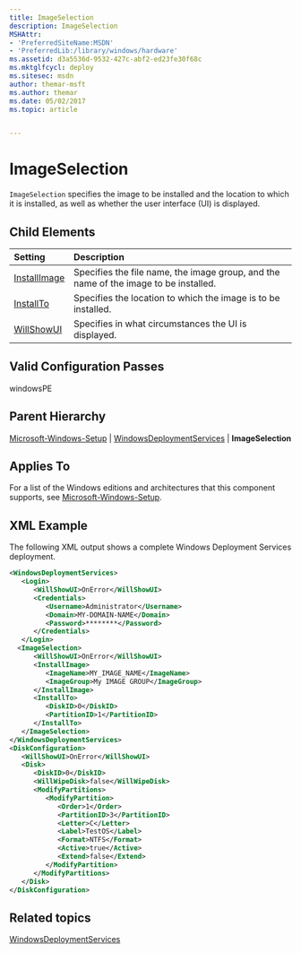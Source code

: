 ```yaml
---
title: ImageSelection
description: ImageSelection
MSHAttr:
- 'PreferredSiteName:MSDN'
- 'PreferredLib:/library/windows/hardware'
ms.assetid: d3a5536d-9532-427c-abf2-ed23fe30f68c
ms.mktglfcycl: deploy
ms.sitesec: msdn
author: themar-msft
ms.author: themar
ms.date: 05/02/2017
ms.topic: article


---
```

# ImageSelection

`ImageSelection` specifies the image to be installed and the location to which it is installed, as well as whether the user interface (UI) is displayed.

## Child Elements

| Setting                 | Description                                                                           |
|:------------------------|:--------------------------------------------------------------------------------------|
| [InstallImage](microsoft-windows-setup-windowsdeploymentservices-imageselection-installimage.md) | Specifies the file name, the image group, and the name of the image to be installed. |
| [InstallTo](microsoft-windows-setup-windowsdeploymentservices-imageselection-installto.md) | Specifies the location to which the image is to be installed. |
| [WillShowUI](microsoft-windows-setup-windowsdeploymentservices-imageselection-willshowui.md) | Specifies in what circumstances the UI is displayed. |

## Valid Configuration Passes

windowsPE

## Parent Hierarchy

[Microsoft-Windows-Setup](microsoft-windows-setup.md) | [WindowsDeploymentServices](microsoft-windows-setup-windowsdeploymentservices.md) | **ImageSelection**

## Applies To

For a list of the Windows editions and architectures that this component supports, see [Microsoft-Windows-Setup](microsoft-windows-setup.md).

## XML Example

The following XML output shows a complete Windows Deployment Services deployment.

```XML
<WindowsDeploymentServices>
   <Login>
      <WillShowUI>OnError</WillShowUI>
      <Credentials>
         <Username>Administrator</Username>
         <Domain>MY-DOMAIN-NAME</Domain>
         <Password>********</Password>
      </Credentials>
   </Login>
  <ImageSelection>
      <WillShowUI>OnError</WillShowUI>
      <InstallImage>
         <ImageName>MY_IMAGE_NAME</ImageName>
         <ImageGroup>My IMAGE GROUP</ImageGroup>
      </InstallImage>
      <InstallTo>
         <DiskID>0</DiskID>
         <PartitionID>1</PartitionID>
      </InstallTo>
   </ImageSelection>
</WindowsDeploymentServices>
<DiskConfiguration>
   <WillShowUI>OnError</WillShowUI>
   <Disk>
      <DiskID>0</DiskID>
      <WillWipeDisk>false</WillWipeDisk>
      <ModifyPartitions>
         <ModifyPartition>
            <Order>1</Order>
            <PartitionID>3</PartitionID>
            <Letter>C</Letter>
            <Label>TestOS</Label>
            <Format>NTFS</Format>
            <Active>true</Active>
            <Extend>false</Extend>
         </ModifyPartition>
      </ModifyPartitions>
   </Disk>
</DiskConfiguration>
```

## Related topics

[WindowsDeploymentServices](microsoft-windows-setup-windowsdeploymentservices.md)
